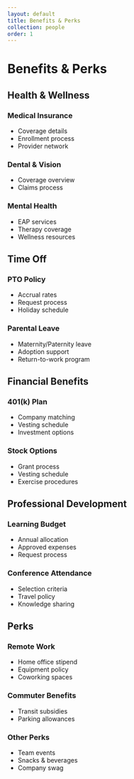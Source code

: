 ```yaml
---
layout: default
title: Benefits & Perks
collection: people
order: 1
---
```


# Benefits & Perks

## Health & Wellness

### Medical Insurance
- Coverage details
- Enrollment process
- Provider network

### Dental & Vision
- Coverage overview
- Claims process

### Mental Health
- EAP services
- Therapy coverage
- Wellness resources

## Time Off

### PTO Policy
- Accrual rates
- Request process
- Holiday schedule

### Parental Leave
- Maternity/Paternity leave
- Adoption support
- Return-to-work program

## Financial Benefits

### 401(k) Plan
- Company matching
- Vesting schedule
- Investment options

### Stock Options
- Grant process
- Vesting schedule
- Exercise procedures

## Professional Development

### Learning Budget
- Annual allocation
- Approved expenses
- Request process

### Conference Attendance
- Selection criteria
- Travel policy
- Knowledge sharing

## Perks

### Remote Work
- Home office stipend
- Equipment policy
- Coworking spaces

### Commuter Benefits
- Transit subsidies
- Parking allowances

### Other Perks
- Team events
- Snacks & beverages
- Company swag